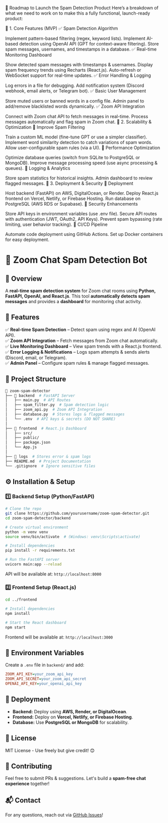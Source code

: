 🚀 Roadmap to Launch the Spam Detection Product
Here’s a breakdown of what we need to work on to make this a fully functional, launch-ready product:

🔹 1. Core Features (MVP)
✅ Spam Detection Algorithm

Implement pattern-based filtering (regex, keyword lists).
Implement AI-based detection using OpenAI API (GPT for context-aware filtering).
Store spam messages, usernames, and timestamps in a database.
✅ Real-time Monitoring Dashboard

Show detected spam messages with timestamps & usernames.
Display spam frequency trends using Recharts (React.js).
Auto-refresh or WebSocket support for real-time updates.
✅ Error Handling & Logging

Log errors in a file for debugging.
Add notification system (Discord webhook, email alerts, or Telegram bot).
✅ Basic User Management

Store muted users or banned words in a config file.
Admin panel to add/remove blacklisted words dynamically.
✅ Zoom API Integration

Connect with Zoom chat API to fetch messages in real-time.
Process messages automatically and flag spam in Zoom chat.
🔹 2. Scalability & Optimization
🔲 Improve Spam Filtering

Train a custom ML model (fine-tune GPT or use a simpler classifier).
Implement word similarity detection to catch variations of spam words.
Allow user-configurable spam rules (via a UI).
🔲 Performance Optimization

Optimize database queries (switch from SQLite to PostgreSQL or MongoDB).
Improve message processing speed (use async processing & queues).
🔲 Logging & Analytics

Store spam statistics for historical insights.
Admin dashboard to review flagged messages.
🔹 3. Deployment & Security
🔲 Deployment

Host backend (FastAPI) on AWS, DigitalOcean, or Render.
Deploy React.js frontend on Vercel, Netlify, or Firebase Hosting.
Run database on PostgreSQL (AWS RDS or Supabase).
🔲 Security Enhancements

Store API keys in environment variables (use .env file).
Secure API routes with authentication (JWT, OAuth2, API Keys).
Prevent spam bypassing (rate limiting, user behavior tracking).
🔲 CI/CD Pipeline

Automate code deployment using GitHub Actions.
Set up Docker containers for easy deployment.

# 🚀 Zoom Chat Spam Detection Bot

## 📌 Overview
A **real-time spam detection system** for Zoom chat rooms using **Python, FastAPI, OpenAI, and React.js**. This tool **automatically detects spam messages** and provides a **dashboard** for monitoring chat activity.

## 🔧 Features
✅ **Real-time Spam Detection** – Detect spam using regex and AI (OpenAI API).  
✅ **Zoom API Integration** – Fetch messages from Zoom chat automatically.  
✅ **Live Monitoring Dashboard** – View spam trends with a React.js frontend.  
✅ **Error Logging & Notifications** – Logs spam attempts & sends alerts (Discord, email, or Telegram).  
✅ **Admin Panel** – Configure spam rules & manage flagged messages.  

## 📁 Project Structure
```bash
📂 zoom-spam-detector
├── 📂 backend  # FastAPI Server
│   ├── main.py  # API Routes
│   ├── spam_filter.py  # Spam detection logic
│   ├── zoom_api.py  # Zoom API Integration
│   ├── database.py  # Stores logs & flagged messages
│   └── .env  # API keys & secrets (DO NOT SHARE)
│
├── 📂 frontend  # React.js Dashboard
│   ├── src/
│   ├── public/
│   ├── package.json
│   └── App.js
│
├── 📂 logs  # Stores error & spam logs
├── README.md  # Project Documentation
└── .gitignore  # Ignore sensitive files
```

## ⚙️ Installation & Setup
### **1️⃣ Backend Setup (Python/FastAPI)**
```sh
# Clone the repo
git clone https://github.com/yourusername/zoom-spam-detector.git
cd zoom-spam-detector/backend

# Create virtual environment
python -m venv venv
source venv/bin/activate  # (Windows: venv\Scripts\activate)

# Install dependencies
pip install -r requirements.txt

# Run the FastAPI server
uvicorn main:app --reload
```
API will be available at: `http://localhost:8000`

### **2️⃣ Frontend Setup (React.js)**
```sh
cd ../frontend

# Install dependencies
npm install

# Start the React dashboard
npm start
```
Frontend will be available at: `http://localhost:3000`

## 🔑 Environment Variables
Create a `.env` file in `backend/` and add:
```ini
ZOOM_API_KEY=your_zoom_api_key
ZOOM_API_SECRET=your_zoom_api_secret
OPENAI_API_KEY=your_openai_api_key
```

## 🚀 Deployment
- **Backend:** Deploy using **AWS, Render, or DigitalOcean**.
- **Frontend:** Deploy on **Vercel, Netlify, or Firebase Hosting**.
- **Database:** Use **PostgreSQL or MongoDB** for scalability.

## 📜 License
MIT License - Use freely but give credit! 😊

## 🌟 Contributing
Feel free to submit PRs & suggestions. Let's build a **spam-free chat experience** together!

## 📬 Contact
For any questions, reach out via [GitHub Issues](https://github.com/yourusername/zoom-spam-detector/issues)!
